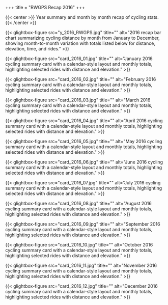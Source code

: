 +++
title = "RWGPS Recap 2016"
+++

{{< center >}}
Year summary and month by month recap of cycling stats.
{{< /center >}}

<div class="gallery-grid">
  
  {{< glightbox-figure src="y_2016_RWGPS.jpg" title="" alt="2016 recap bar chart summarizing cycling distance by month from January to December, showing month-to-month variation with totals listed below for distance, elevation, time, and rides." >}}
  
  {{< glightbox-figure src="card_2016_01.jpg" title="" alt="January 2016 cycling summary card with a calendar-style layout and monthly totals, highlighting selected rides with distance and elevation." >}}
  
  {{< glightbox-figure src="card_2016_02.jpg" title="" alt="February 2016 cycling summary card with a calendar-style layout and monthly totals, highlighting selected rides with distance and elevation." >}}
  
  {{< glightbox-figure src="card_2016_03.jpg" title="" alt="March 2016 cycling summary card with a calendar-style layout and monthly totals, highlighting selected rides with distance and elevation." >}}
  
  {{< glightbox-figure src="card_2016_04.jpg" title="" alt="April 2016 cycling summary card with a calendar-style layout and monthly totals, highlighting selected rides with distance and elevation." >}}
  
  {{< glightbox-figure src="card_2016_05.jpg" title="" alt="May 2016 cycling summary card with a calendar-style layout and monthly totals, highlighting selected rides with distance and elevation." >}}
  
  {{< glightbox-figure src="card_2016_06.jpg" title="" alt="June 2016 cycling summary card with a calendar-style layout and monthly totals, highlighting selected rides with distance and elevation." >}}
  
  {{< glightbox-figure src="card_2016_07.jpg" title="" alt="July 2016 cycling summary card with a calendar-style layout and monthly totals, highlighting selected rides with distance and elevation." >}}
  
  {{< glightbox-figure src="card_2016_08.jpg" title="" alt="August 2016 cycling summary card with a calendar-style layout and monthly totals, highlighting selected rides with distance and elevation." >}}
  
  {{< glightbox-figure src="card_2016_09.jpg" title="" alt="September 2016 cycling summary card with a calendar-style layout and monthly totals, highlighting selected rides with distance and elevation." >}}
  
  {{< glightbox-figure src="card_2016_10.jpg" title="" alt="October 2016 cycling summary card with a calendar-style layout and monthly totals, highlighting selected rides with distance and elevation." >}}
  
  {{< glightbox-figure src="card_2016_11.jpg" title="" alt="November 2016 cycling summary card with a calendar-style layout and monthly totals, highlighting selected rides with distance and elevation." >}}
  
  {{< glightbox-figure src="card_2016_12.jpg" title="" alt="December 2016 cycling summary card with a calendar-style layout and monthly totals, highlighting selected rides with distance and elevation." >}}
  
</div>

